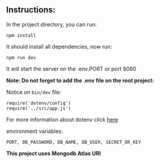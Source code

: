 ## Instructions:

In the project directory, you can run:

`npm install`

It should install all dependencies, now run:

`npm run dev`

It will start the server on the .env.PORT or port 8080

**Note: Do not forget to add the .env file on the root project:**

Notice on `bin/dev` file:

```
require('dotenv/config')
require('../src/app.js')
```

For more information about dotenv click [here](https://www.npmjs.com/package/dotenv)

environment variables:

`PORT, DB_PASSWORD, DB_NAME, DB_USER, SECRET_OR_KEY`

**This project uses Mongodb Atlas URI**
